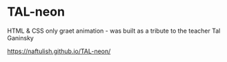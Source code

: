 # TAL-neon
HTML &amp; CSS only graet animation - was built as a tribute to the teacher Tal Ganinsky

 https://naftulish.github.io/TAL-neon/

